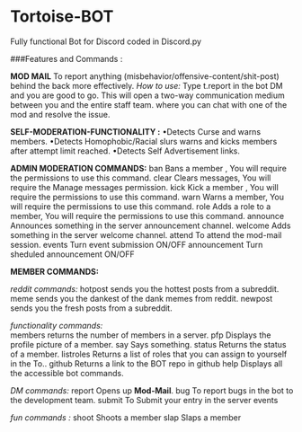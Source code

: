# Tortoise-BOT
Fully functional Bot for Discord coded in Discord.py

###Features and Commands :

**MOD MAIL**
To report anything (misbehavior/offensive-content/shit-post) behind the back more effectively.
 *How to use:*
   Type  t.report  in the bot DM and you are good to go.
   This will open a two-way communication medium between you and the entire staff team.
   where you can chat with one of the mod and resolve the issue.

**SELF-MODERATION-FUNCTIONALITY :**
 •Detects Curse and warns members. 
 •Detects Homophobic/Racial slurs warns and kicks members after attempt limit reached.
 •Detects Self Advertisement links.

**ADMIN MODERATION COMMANDS:**
 ban       Bans a member , You will require the permissions to use this command.
 clear     Clears messages, You will require the Manage messages permission. 
 kick      Kick a member , You will require the permissions to use this command.
 warn      Warns a member, You will require the permissions to use this command. 
 role      Adds a role to a member, You will require the permissions to use this command.
 announce  Announces something in the server announcement channel.
 welcome   Adds something in the server welcome channel.
 attend    To attend the mod-mail session.
 events    Turn event submission ON/OFF
 announcement  Turn sheduled announcement ON/OFF 
 
**MEMBER COMMANDS:**
  
 *reddit commands:*
   hotpost   sends you the hottest posts from a subreddit.
   meme      sends you the dankest of the dank memes from reddit.
   newpost   sends you the fresh posts from a subreddit.
  
 *functionality commands:*  
   members   returns the number of members in a server.
   pfp       Displays the profile picture of a member.
   say       Says something.
   status    Returns the status of a member.
   listroles Returns a list of roles that you can assign to yourself in the To..
   github    Returns a link to the BOT repo in github
   help      Displays all the accessible bot commands.
  
 *DM commands:*
   report    Opens up **Mod-Mail**.
   bug       To report bugs in the bot to the development team. 
   submit    To Submit your entry in the server events 
  
 *fun commands :*
   shoot     Shoots a member
   slap      Slaps a member
   
    

